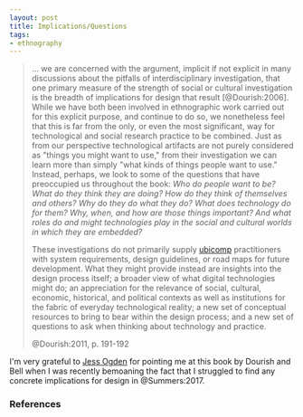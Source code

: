 ```yaml
---
layout: post
title: Implications/Questions
tags:
- ethnography
---
```


> ... we are concerned with the argument, implicit if not explicit in many
> discussions about the pitfalls of interdisciplinary investigation, that one
> primary measure of the strength of social or cultural investigation is the
> breadth of implications for design that result [@Dourish:2006]. While we 
> have both been involved in ethnographic work carried out for this explicit
> purpose, and continue to do so, we nonetheless feel that this is far from the
> only, or even the most significant, way for technological and social research
> practice to be combined. Just as from our perspective technological artifacts
> are not purely considered as "things you might want to use," from their
> investigation we can learn more than simply "what kinds of things people
> want to use." Instead, perhaps, we look to some of the questions that have
> preoccupied us throughout the book: *Who do people want to be? What do they
> think they are doing? How do they think of themselves and others? Why do they
> do what they do? What does technology do for them? Why, when, and how are
> those things important? And what roles do and might technologies play in the
> social and cultural worlds in which they are embedded?*
>
> These investigations do not primarily supply [ubicomp] practitioners with
> system requirements, design guidelines, or road maps for future development.
> What they might provide instead are insights into the design process itself;
> a broader view of what digital technologies might do; an appreciation for
> the relevance of social, cultural, economic, historical, and political 
> contexts as well as institutions for the fabric of everyday technological
> reality; a new set of conceptual resources to bring to bear within the 
> design process; and a new set of questions to ask when thinking about 
> technology and practice.
>
> @Dourish:2011, p. 191-192

I'm very grateful to [Jess Ogden] for pointing me at this book by Dourish and
Bell when I was recently bemoaning the fact that I struggled to find any
concrete implications for design in @Summers:2017.

[ubicomp]: https://en.wikipedia.org/wiki/Ubiquitous_computing
[Jess Ogden]: https://twitter.com/JessOgden

### References
